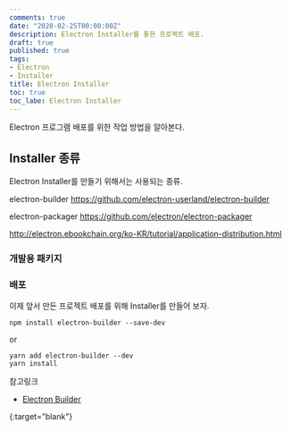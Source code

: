 ```yaml
---
comments: true
date: "2020-02-25T00:00:00Z"
description: Electron Installer를 통한 프로젝트 배포.
draft: true
published: true
tags:
- Electron
- Installer
title: Electron Installer
toc: true
toc_labe: Electron Installer
---
```


Electron 프로그램 배포를 위한 작업 방법을 알아본다.

## Installer 종류

Electron Installer를 만들기 위해서는 사용되는 종류.

electron-builder
https://github.com/electron-userland/electron-builder

electron-packager
https://github.com/electron/electron-packager


http://electron.ebookchain.org/ko-KR/tutorial/application-distribution.html

### 개발용 패키지

### 배포

이제 앞서 만든 프로젝트 배포를 위해 Installer를 만들어 보자.
```shell
npm install electron-builder --save-dev
```
or
```shell
yarn add electron-builder --dev
yarn install
```

참고링크

* [Electron Builder][1]

[1]: https://github.com/electron-userland/electron-builder "Electron Builder"
{:target="blank"}
